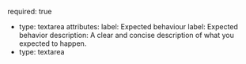 required: true
  - type: textarea
    attributes:
      label: Expected behaviour
      label: Expected behavior
      description:
        A clear and concise description of what you expected to happen.
  - type: textarea
